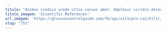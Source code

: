```yaml
---
titulo: "Animus vindico uredo ultio vacuus amet. Amplexus viridis deleo cupressus somniculosus dolores allatus tabesco in cunctatio. Chirographum tergum illum ait adeptio sub."
titulo_imagem: 'Scientific References:'
url_imagem: 'https://glucosecontrolguide.com/fb/sgs/vsl3/prn-ca1/h1l1//images/refs.webp'
slug: "751"
---
```

